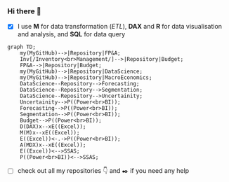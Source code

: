 ### Hi there 👋
- [x] I use **M** for data transformation (_ETL_), **DAX** and **R** for data visualisation and analysis, and **SQL** for data query

```mermaid
graph TD;
    my(MyGitHub)-->|Repository|FP&A;
    Inv[/Inventory<br>Management/]-->|Repository|Budget;
    FP&A-->|Repository|Budget;
    my(MyGitHub)-->|Repository|DataScience;
    my(MyGitHub)-->|Repository|MacroEconomics;
    DataScience--Repository-->Forecasting;
    DataScience--Repository-->Segmentation;
    DataScience--Repository-->Uncertainity;
    Uncertainity-->P((Power<br>BI));
    Forecasting-->P((Power<br>BI));
    Segmentation-->P((Power<br>BI));
    Budget-->P((Power<br>BI));
    D(DAX)x--xE((Excel));
    M(M)x--xE((Excel));
    E((Excel))<-.->P((Power<br>BI));
    A(MDX)x--xE((Excel));
    E((Excel))<-->SSAS;
    P((Power<br>BI))<-->SSAS;
```

- [ ] check out all my repositories :point_down: and :black_nib: if you need any help
